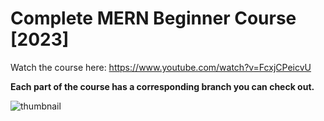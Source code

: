 # Complete MERN Beginner Course [2023]

Watch the course here: https://www.youtube.com/watch?v=FcxjCPeicvU

**Each part of the course has a corresponding branch you can check out.**

![thumbnail](https://user-images.githubusercontent.com/52977034/212036784-9ea937a6-f6d7-4d1f-8acf-f2975ff7ab5c.png)
